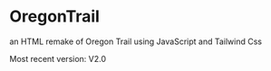 # OregonTrail
an HTML remake of Oregon Trail using JavaScript and Tailwind Css


Most recent version: V2.0

